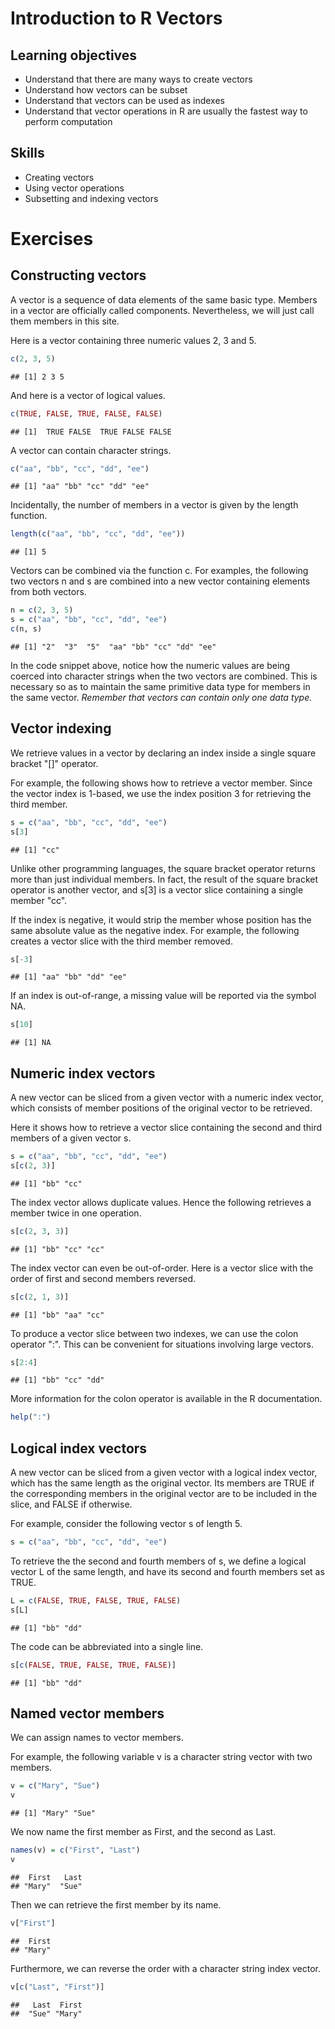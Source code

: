 # Introduction to R Vectors

## Learning objectives

- Understand that there are many ways to create vectors
- Understand how vectors can be subset
- Understand that vectors can be used as indexes
- Understand that vector operations in R are usually the fastest way to perform computation

## Skills

- Creating vectors
- Using vector operations
- Subsetting and indexing vectors

# Exercises

## Constructing vectors

A vector is a sequence of data elements of the same basic type. Members in a vector are officially called components. Nevertheless, we will just call them members in this site.

Here is a vector containing three numeric values 2, 3 and 5.


```r
c(2, 3, 5) 
```

```
## [1] 2 3 5
```
And here is a vector of logical values.


```r
c(TRUE, FALSE, TRUE, FALSE, FALSE) 
```

```
## [1]  TRUE FALSE  TRUE FALSE FALSE
```

A vector can contain character strings.


```r
c("aa", "bb", "cc", "dd", "ee") 
```

```
## [1] "aa" "bb" "cc" "dd" "ee"
```

Incidentally, the number of members in a vector is given by the length function.


```r
length(c("aa", "bb", "cc", "dd", "ee")) 
```

```
## [1] 5
```

Vectors can be combined via the function c. For examples, the following two vectors n and s are combined into a new vector containing elements from both vectors.


```r
n = c(2, 3, 5) 
s = c("aa", "bb", "cc", "dd", "ee") 
c(n, s) 
```

```
## [1] "2"  "3"  "5"  "aa" "bb" "cc" "dd" "ee"
```

In the code snippet above, notice how the numeric values are being coerced into character strings when the two vectors are combined. This is necessary so as to maintain the same primitive data type for members in the same vector. *Remember that vectors can contain only one data type.*

## Vector indexing

We retrieve values in a vector by declaring an index inside a single square bracket "[]" operator.

For example, the following shows how to retrieve a vector member. Since the vector index is 1-based, we use the index position 3 for retrieving the third member.


```r
s = c("aa", "bb", "cc", "dd", "ee") 
s[3] 
```

```
## [1] "cc"
```

Unlike other programming languages, the square bracket operator returns more than just individual members. In fact, the result of the square bracket operator is another vector, and s[3] is a vector slice containing a single member "cc".

If the index is negative, it would strip the member whose position has the same absolute value as the negative index. For example, the following creates a vector slice with the third member removed.


```r
s[-3]
```

```
## [1] "aa" "bb" "dd" "ee"
```


If an index is out-of-range, a missing value will be reported via the symbol NA.


```r
s[10]
```

```
## [1] NA
```

## Numeric index vectors

A new vector can be sliced from a given vector with a numeric index vector, which consists of member positions of the original vector to be retrieved.

Here it shows how to retrieve a vector slice containing the second and third members of a given vector s.


```r
s = c("aa", "bb", "cc", "dd", "ee") 
s[c(2, 3)] 
```

```
## [1] "bb" "cc"
```

The index vector allows duplicate values. Hence the following retrieves a member twice in one operation.


```r
s[c(2, 3, 3)] 
```

```
## [1] "bb" "cc" "cc"
```

The index vector can even be out-of-order. Here is a vector slice with the order of first and second members reversed.


```r
s[c(2, 1, 3)] 
```

```
## [1] "bb" "aa" "cc"
```

To produce a vector slice between two indexes, we can use the colon operator ":". This can be convenient for situations involving large vectors.


```r
s[2:4] 
```

```
## [1] "bb" "cc" "dd"
```

More information for the colon operator is available in the R documentation.


```r
help(":")
```

## Logical index vectors

A new vector can be sliced from a given vector with a logical index vector, which has the same length as the original vector. Its members are TRUE if the corresponding members in the original vector are to be included in the slice, and FALSE if otherwise.

For example, consider the following vector s of length 5.


```r
s = c("aa", "bb", "cc", "dd", "ee")
```

To retrieve the the second and fourth members of s, we define a logical vector L of the same length, and have its second and fourth members set as TRUE.


```r
L = c(FALSE, TRUE, FALSE, TRUE, FALSE) 
s[L] 
```

```
## [1] "bb" "dd"
```

The code can be abbreviated into a single line.


```r
s[c(FALSE, TRUE, FALSE, TRUE, FALSE)] 
```

```
## [1] "bb" "dd"
```

## Named vector members

We can assign names to vector members.

For example, the following variable v is a character string vector with two members.


```r
v = c("Mary", "Sue") 
v
```

```
## [1] "Mary" "Sue"
```

We now name the first member as First, and the second as Last.


```r
names(v) = c("First", "Last") 
v 
```

```
##  First   Last 
## "Mary"  "Sue"
```

Then we can retrieve the first member by its name.


```r
v["First"] 
```

```
##  First 
## "Mary"
```

Furthermore, we can reverse the order with a character string index vector.


```r
v[c("Last", "First")] 
```

```
##   Last  First 
##  "Sue" "Mary"
```

  <script type="text/javascript">

    var _gaq = _gaq || [];
    _gaq.push(['_setAccount', 'UA-2851481-1']);
    _gaq.push(['_trackPageview']);

    (function() {
    var ga = document.createElement('script'); ga.type = 'text/javascript'; ga.async = true;
    ga.src = ('https:' == document.location.protocol ? 'https://' : 'http://') + 'stats.g.doubleclick.net/dc.js';
    var s = document.getElementsByTagName('script')[0]; s.parentNode.insertBefore(ga, s);
    })();

  </script>
  
